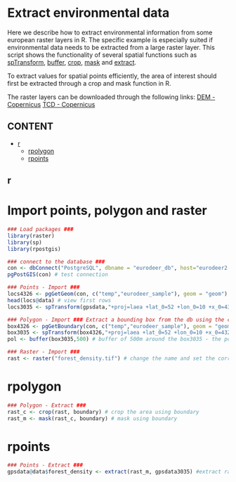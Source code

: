 # Extract environmental data 

Here we describe how to extract environmental information from some european raster layers in R.
The specific example is especially suited if environmental data needs to be extracted from a large raster layer.
This script shows the functionality of several spatial functions such as [spTransform](https://www.rdocumentation.org/packages/sp/versions/1.3-1/topics/spTransform), [buffer](https://www.rdocumentation.org/packages/raster/versions/2.6-7/topics/buffer), [crop](https://www.rdocumentation.org/packages/raster/versions/2.6-7/topics/crop), [mask](https://www.rdocumentation.org/packages/raster/versions/2.6-7/topics/mask) and [extract](https://www.rdocumentation.org/packages/raster/versions/2.6-7/topics/extract).

To extract values for spatial points efficiently, the area of interest should first be extracted through a crop and mask function in R. 

The raster layers can be downloaded through the following links: 
[DEM - Copernicus](https://land.copernicus.eu/pan-european/satellite-derived-products/eu-dem/eu-dem-v1-0-and-derived-products/view "Digital Elevation Model")
[TCD - Copernicus](https://land.copernicus.eu/pan-european/high-resolution-layers/forests/tree-cover-density/status-maps/view "High Resolution Layer Tree Cover Density")

## CONTENT 

* [r](#r)
  * [rpolygon](#rpolygon)
  * [rpoints](#rpoints)

## r

# Import points, polygon and raster
```R
### Load packages ###
library(raster)
library(sp)
library(rpostgis)

### connect to the database ###
con <- dbConnect("PostgreSQL", dbname = "eurodeer_db", host="eurodeer2.fmach.it", user="<myuser>", password="<mypass>")
pgPostGIS(con) # test connection

### Points - Import ###  
locs4326 <- pgGetGeom(con, c("temp","eurodeer_sample"), geom = "geom") # import gps locations
head(locs@data) # view first rows 
locs3035 <- spTransform(gpsdata,"+proj=laea +lat_0=52 +lon_0=10 +x_0=4321000 +y_0=3210000 +ellps=GRS80 +units=m +no_defs") # transform to SRID 3035

### Polygon - Import ### Extract a bounding box from the db using the corresponding gps locations 
box4326 <- pgGetBoundary(con, c("temp","eurodeer_sample"), geom = "geom") # get bounding box in SRID 4326 (i.e., the reference system of the database) 
box3035 <- spTransform(box4326,"+proj=laea +lat_0=52 +lon_0=10 +x_0=4321000 +y_0=3210000 +ellps=GRS80 +units=m +no_defs") # transform to SRID 3035
pol <- buffer(box3035,500) # buffer of 500m around the box3035 - the polygon 

### Raster - Import ###
rast <- raster("forest_density.tif") # change the name and set the correct work directory where you stored the raster
```

# rpolygon
```R
### Polygon - Extract ### 
rast_c <- crop(rast, boundary) # crop the area using boundary
rast_m <- mask(rast_c, boundary) # mask using boundary 
```

# rpoints 
```R
### Points - Extract ### 
gpsdata@data$forest_density <- extract(rast_m, gpsdata3035) #extract raster values for gps locations and add to the data frame 
```
